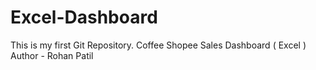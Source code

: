 # Excel-Dashboard
This is my first Git Repository. Coffee Shopee Sales Dashboard ( Excel )
Author - Rohan Patil
